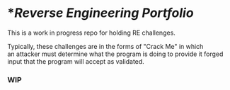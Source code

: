 # **Reverse Engineering Portfolio*

This is a work in progress repo for holding RE challenges.

Typically, these challenges are in the forms of "Crack Me" in which\
an attacker must determine what the program is doing to provide it forged\
input that the program will accept as validated.

### WIP
